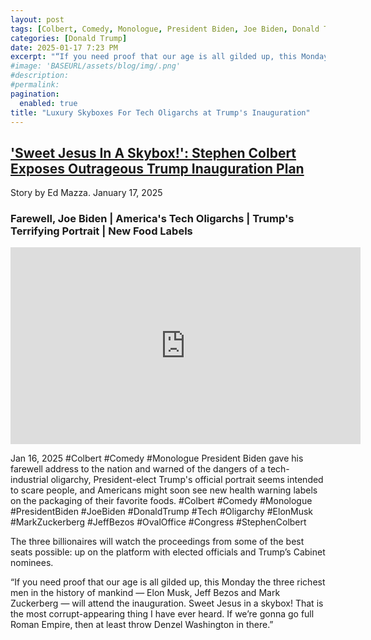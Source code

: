 ```yaml
---
layout: post
tags: [Colbert, Comedy, Monologue, President Biden, Joe Biden, Donald Trump, Tech, Oligarchy, Elon Musk, Mark Zuckerberg, Jeff Bezos, Oval Office, Congress, Stephen Colbert, inauguration, Luxury, skybox, Washington DC, White House, politics]
categories: [Donald Trump]
date: 2025-01-17 7:23 PM
excerpt: "“If you need proof that our age is all gilded up, this Monday the three richest men in the history of mankind ― Elon Musk, Jeff Bezos and Mark Zuckerberg ― will attend the inauguration. Sweet Jesus in a skybox! That is the most corrupt-appearing thing I have ever heard. If we’re gonna go full Roman Empire, then at least throw Denzel Washington in there.”'"
#image: 'BASEURL/assets/blog/img/.png'
#description:
#permalink:
pagination: 
  enabled: true
title: "Luxury Skyboxes For Tech Oligarchs at Trump's Inauguration"
---
```



## ['Sweet Jesus In A Skybox!': Stephen Colbert Exposes Outrageous Trump Inauguration Plan](https://www.huffpost.com/entry/stephen-colbert-trump-inauguration_n_678a0e61e4b08e65fddd7cca)

Story by Ed Mazza. January 17, 2025

### Farewell, Joe Biden | America's Tech Oligarchs | Trump's Terrifying Portrait | New Food Labels

<iframe width="560" height="315" src="https://www.youtube.com/embed/BCIqdTsj6kM?si=YsZqvUX-RJPvzxI5" title="YouTube video player" frameborder="0" allow="accelerometer; autoplay; clipboard-write; encrypted-media; gyroscope; picture-in-picture; web-share" referrerpolicy="strict-origin-when-cross-origin" allowfullscreen></iframe>

Jan 16, 2025  #Colbert #Comedy #Monologue
President Biden gave his farewell address to the nation and warned of the dangers of a tech-industrial oligarchy, President-elect Trump's official portrait seems intended to scare people, and Americans might soon see new health warning labels on the packaging of their favorite foods. 
#Colbert #Comedy #Monologue #PresidentBiden #JoeBiden #DonaldTrump #Tech #Oligarchy #ElonMusk #MarkZuckerberg #JeffBezos #OvalOffice #Congress #StephenColbert

The three billionaires will watch the proceedings from some of the best seats possible: up on the platform with elected officials and Trump’s Cabinet nominees. 

“If you need proof that our age is all gilded up, this Monday the three richest men in the history of mankind ― Elon Musk, Jeff Bezos and Mark Zuckerberg ― will attend the inauguration. Sweet Jesus in a skybox! That is the most corrupt-appearing thing I have ever heard. If we’re gonna go full Roman Empire, then at least throw Denzel Washington in there.” 
